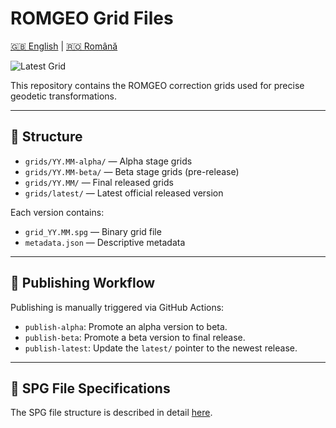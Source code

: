 # ROMGEO Grid Files

[🇬🇧 English](README.md) | [🇷🇴 Română](README_ro.md)

![Latest Grid](https://img.shields.io/badge/Latest_Grid-25.04-blue)

This repository contains the ROMGEO correction grids used for precise geodetic transformations.

---

## 📂 Structure
- `grids/YY.MM-alpha/` — Alpha stage grids
- `grids/YY.MM-beta/` — Beta stage grids (pre-release)
- `grids/YY.MM/` — Final released grids
- `grids/latest/` — Latest official released version

Each version contains:
- `grid_YY.MM.spg` — Binary grid file
- `metadata.json` — Descriptive metadata

---

## 🚀 Publishing Workflow

Publishing is manually triggered via GitHub Actions:
- `publish-alpha`: Promote an alpha version to beta.
- `publish-beta`: Promote a beta version to final release.
- `publish-latest`: Update the `latest/` pointer to the newest release.

---

## 📄 SPG File Specifications

The SPG file structure is described in detail [here](spg_file_specs.md).
